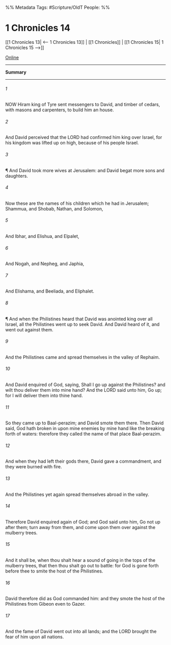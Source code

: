 

%% Metadata
Tags: #Scripture/OldT
People: 
%%
# 1 Chronicles 14
[[1 Chronicles 13| <-- 1 Chronicles 13]] | [[1 Chronicles]] | [[1 Chronicles 15| 1 Chronicles 15 -->]]

[Online](https://churchofjesuschrist.org/study/scriptures/ot/1-chr/14?lang=eng)

---
__Summary__



---

###### 1
NOW Hiram king of Tyre sent messengers to David, and timber of cedars, with masons and carpenters, to build him an house.
###### 2
And David perceived that the LORD had confirmed him king over Israel, for his kingdom was lifted up on high, because of his people Israel.
###### 3
¶ And David took more wives at Jerusalem: and David begat more sons and daughters.
###### 4
Now these are the names of his children which he had in Jerusalem; Shammua, and Shobab, Nathan, and Solomon,
###### 5
And Ibhar, and Elishua, and Elpalet,
###### 6
And Nogah, and Nepheg, and Japhia,
###### 7
And Elishama, and Beeliada, and Eliphalet.
###### 8
¶ And when the Philistines heard that David was anointed king over all Israel, all the Philistines went up to seek David.  And David heard of it, and went out against them.
###### 9
And the Philistines came and spread themselves in the valley of Rephaim.
###### 10
And David enquired of God, saying, Shall I go up against the Philistines?  and wilt thou deliver them into mine hand?  And the LORD said unto him, Go up; for I will deliver them into thine hand.
###### 11
So they came up to Baal-perazim; and David smote them there.  Then David said, God hath broken in upon mine enemies by mine hand like the breaking forth of waters: therefore they called the name of that place Baal-perazim.
###### 12
And when they had left their gods there, David gave a commandment, and they were burned with fire.
###### 13
And the Philistines yet again spread themselves abroad in the valley.
###### 14
Therefore David enquired again of God; and God said unto him, Go not up after them; turn away from them, and come upon them over against the mulberry trees.
###### 15
And it shall be, when thou shalt hear a sound of going in the tops of the mulberry trees, that then thou shalt go out to battle: for God is gone forth before thee to smite the host of the Philistines.
###### 16
David therefore did as God commanded him: and they smote the host of the Philistines from Gibeon even to Gazer.
###### 17
And the fame of David went out into all lands; and the LORD brought the fear of him upon all nations.



